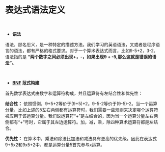# **表达式语法定义**
<br>

- **语法**

语法，顾名思义，是一种特定的描述方法。我们学习的英语语法，又或者是程序语言的语法，都有严格的格式要求。对于一个算术表达式而言，比如9-5+2，3-2，语法指的是 **“两个数字之间必须出现+，-，如果出现9 + -5,那么这就是错误的语法”。**

<br>

- **[BNF](https://zh.wikipedia.org/wiki/%E5%B7%B4%E7%A7%91%E6%96%AF%E8%8C%83%E5%BC%8F) 范式构建**

首先数学表达式由数字和运算符构成，并且运算符有左结合性和优先性：

**结合性：** 依照惯例，9+5+2等价于(9+5)+2，9-5-2等价于(9-5)-2。当一个运算分量，比如上述的5左右两侧都有运算符时，我们需要一些规则来决定哪个运算符被应用于该运算分量。我们说运算符“+”是左结合的，因为当一个运算分量左右两侧都有“+”号时，它属于其左边运算符。加，减，乘，除四种算术运算符都是左结合。

**优先性：** 在算术中，乘法和除法比加法和减法具有更高的优先级。因此在表达式9+5x2和9x5+2中，都是运算分量5首先参与x运算。